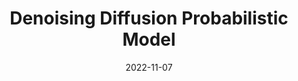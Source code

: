 ---
layout: seminar-post
title: 'Denoising Diffusion Probabilistic Model'
subtitle: ''
categories: "Computer Vision"
tags: ['Diffusion']
date: 2022-11-07
pdf_url: 'https://drive.google.com/file/d/12qYmW7ZwdnSv4E8Q56D9ROrYlmsBZetB/preview'
---